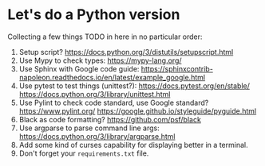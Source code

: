 # Let's do a Python version

Collecting a few things TODO in here in no particular order:
1. Setup script? https://docs.python.org/3/distutils/setupscript.html
1. Use Mypy to check types: https://mypy-lang.org/
1. Use Sphinx with Google code guide: https://sphinxcontrib-napoleon.readthedocs.io/en/latest/example_google.html
1. Use pytest to test things (unittest?): https://docs.pytest.org/en/stable/ https://docs.python.org/3/library/unittest.html
1. Use Pylint to check code standard, use Google standard? https://www.pylint.org/ https://google.github.io/styleguide/pyguide.html
1. Black as code formatting? https://github.com/psf/black
1. Use argparse to parse command line args: https://docs.python.org/3/library/argparse.html
1. Add some kind of curses capability for displaying better in a terminal.
1. Don't forget your `requirements.txt` file.
